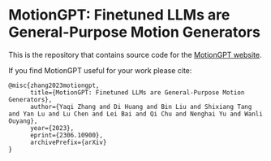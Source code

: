 # MotionGPT: Finetuned LLMs are General-Purpose Motion Generators

This is the repository that contains source code for the [MotionGPT website](https://qiqiapink.github.io/MotionGPT).

If you find MotionGPT useful for your work please cite:
```
@misc{zhang2023motiongpt,
      title={MotionGPT: Finetuned LLMs are General-Purpose Motion Generators}, 
      author={Yaqi Zhang and Di Huang and Bin Liu and Shixiang Tang and Yan Lu and Lu Chen and Lei Bai and Qi Chu and Nenghai Yu and Wanli Ouyang},
      year={2023},
      eprint={2306.10900},
      archivePrefix={arXiv}
}
```
